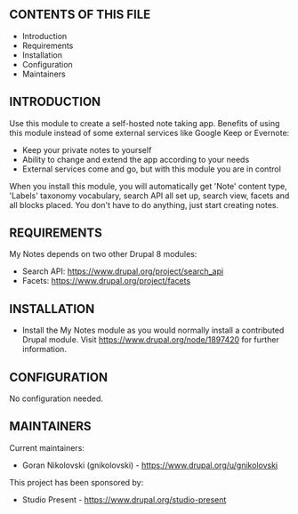 CONTENTS OF THIS FILE
---------------------

 * Introduction
 * Requirements
 * Installation
 * Configuration
 * Maintainers


INTRODUCTION
------------

Use this module to create a self-hosted note taking app. Benefits of using this
module instead of some external services like Google Keep or Evernote:

 - Keep your private notes to yourself
 - Ability to change and extend the app according to your needs
 - External services come and go, but with this module you are in control

When you install this module, you will automatically get 'Note' content type,
'Labels' taxonomy vocabulary, search API all set up, search view, facets and all
blocks placed. You don't have to do anything, just start creating notes.


REQUIREMENTS
------------

My Notes depends on two other Drupal 8 modules:
 * Search API: https://www.drupal.org/project/search_api
 * Facets: https://www.drupal.org/project/facets


INSTALLATION
------------

 * Install the My Notes module as you would normally install a contributed
   Drupal module. Visit https://www.drupal.org/node/1897420 for further
   information.


CONFIGURATION
-------------

No configuration needed.


MAINTAINERS
-----------

Current maintainers:
 * Goran Nikolovski (gnikolovski) - https://www.drupal.org/u/gnikolovski

This project has been sponsored by:
 * Studio Present - https://www.drupal.org/studio-present
